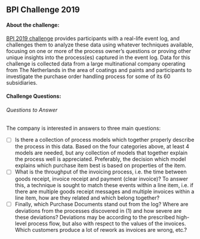 
## BPI Challenge 2019

#### About the challenge:
[BPI 2019 challenge](https://icpmconference.org/icpm-2019/contests-challenges/bpi-challenge-2019/) provides participants with a real-life event log, and challenges them to analyze these data using whatever techniques available, focusing on one or more of the process owner’s questions or proving other unique insights into the process(es) captured in the event log. Data for this challenge is collected data from a large multinational company operating from The Netherlands in the area of coatings and paints and  participants to investigate the purchase order handling process for some of its 60 subsidiaries.




#### Challenge Questions: 
###### Questions to Answer

The company is interested in answers to three main questions:

- [ ] Is there a collection of process models which together properly describe the process in this data. Based on the four categories above, at least 4 models are needed, but any collection of models that together explain the process well is appreciated. Preferably, the decision which model explains which purchase item best is based on properties of the item.
- [ ] What is the throughput of the invoicing process, i.e. the time between goods receipt, invoice receipt and payment (clear invoice)? To answer this, a technique is sought to match these events within a line item, i.e. if there are multiple goods receipt messages and multiple invoices within a line item, how are they related and which belong together?
- [ ] Finally, which Purchase Documents stand out from the log? Where are deviations from the processes discovered in (1) and how severe are these deviations? Deviations may be according to the prescribed high-level process flow, but also with respect to the values of the invoices. Which customers produce a lot of rework as invoices are wrong, etc.?